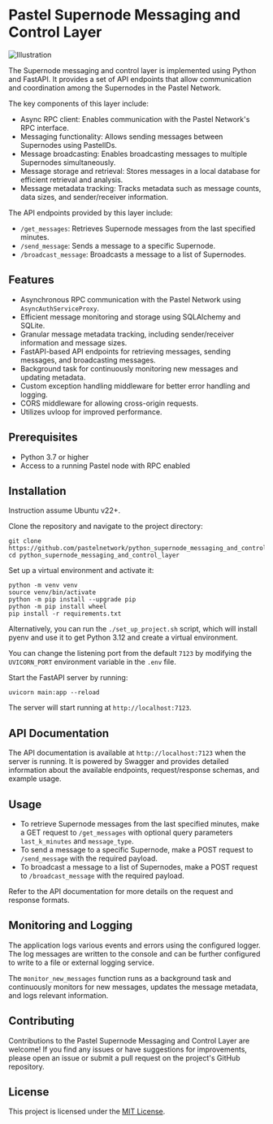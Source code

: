 # Pastel Supernode Messaging and Control Layer

![Illustration](https://raw.githubusercontent.com/pastelnetwork/python_supernode_messaging_and_control_layer/master/illustration.webp)

The Supernode messaging and control layer is implemented using Python and FastAPI. It provides a set of API endpoints that allow communication and coordination among the Supernodes in the Pastel Network.

The key components of this layer include:

- Async RPC client: Enables communication with the Pastel Network's RPC interface.
- Messaging functionality: Allows sending messages between Supernodes using PastelIDs.
- Message broadcasting: Enables broadcasting messages to multiple Supernodes simultaneously.
- Message storage and retrieval: Stores messages in a local database for efficient retrieval and analysis.
- Message metadata tracking: Tracks metadata such as message counts, data sizes, and sender/receiver information.

The API endpoints provided by this layer include:

- `/get_messages`: Retrieves Supernode messages from the last specified minutes.
- `/send_message`: Sends a message to a specific Supernode.
- `/broadcast_message`: Broadcasts a message to a list of Supernodes.

## Features

- Asynchronous RPC communication with the Pastel Network using `AsyncAuthServiceProxy`.
- Efficient message monitoring and storage using SQLAlchemy and SQLite.
- Granular message metadata tracking, including sender/receiver information and message sizes.
- FastAPI-based API endpoints for retrieving messages, sending messages, and broadcasting messages.
- Background task for continuously monitoring new messages and updating metadata.
- Custom exception handling middleware for better error handling and logging.
- CORS middleware for allowing cross-origin requests.
- Utilizes uvloop for improved performance.

## Prerequisites

- Python 3.7 or higher
- Access to a running Pastel node with RPC enabled

## Installation

Instruction assume Ubuntu v22+.

Clone the repository and navigate to the project directory:

```
git clone https://github.com/pastelnetwork/python_supernode_messaging_and_control_layer.git
cd python_supernode_messaging_and_control_layer
```

Set up a virtual environment and activate it:

```
python -m venv venv
source venv/bin/activate
python -m pip install --upgrade pip
python -m pip install wheel
pip install -r requirements.txt
```

Alternatively, you can run the `./set_up_project.sh` script, which will install pyenv and use it to get Python 3.12 and create a virtual environment.

You can change the listening port from the default `7123` by modifying the `UVICORN_PORT` environment variable in the `.env` file.

Start the FastAPI server by running:
```
uvicorn main:app --reload
```

The server will start running at `http://localhost:7123`.

## API Documentation

The API documentation is available at `http://localhost:7123` when the server is running. It is powered by Swagger and provides detailed information about the available endpoints, request/response schemas, and example usage.

## Usage

- To retrieve Supernode messages from the last specified minutes, make a GET request to `/get_messages` with optional query parameters `last_k_minutes` and `message_type`.
- To send a message to a specific Supernode, make a POST request to `/send_message` with the required payload.
- To broadcast a message to a list of Supernodes, make a POST request to `/broadcast_message` with the required payload.

Refer to the API documentation for more details on the request and response formats.

## Monitoring and Logging

The application logs various events and errors using the configured logger. The log messages are written to the console and can be further configured to write to a file or external logging service.

The `monitor_new_messages` function runs as a background task and continuously monitors for new messages, updates the message metadata, and logs relevant information.

## Contributing

Contributions to the Pastel Supernode Messaging and Control Layer are welcome! If you find any issues or have suggestions for improvements, please open an issue or submit a pull request on the project's GitHub repository.

## License

This project is licensed under the [MIT License](LICENSE).
